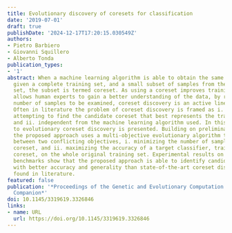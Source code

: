 ```yaml
---
title: Evolutionary discovery of coresets for classification
date: '2019-07-01'
draft: true
publishDate: '2024-12-17T17:20:15.030549Z'
authors:
- Pietro Barbiero
- Giovanni Squillero
- Alberto Tonda
publication_types:
- '1'
abstract: When a machine learning algorithm is able to obtain the same performance
  given a complete training set, and a small subset of samples from the same training
  set, the subset is termed coreset. As using a coreset improves training speed and
  allows human experts to gain a better understanding of the data, by reducing the
  number of samples to be examined, coreset discovery is an active line of research.
  Often in literature the problem of coreset discovery is framed as i. single-objective,
  attempting to find the candidate coreset that best represents the training set,
  and ii. independent from the machine learning algorithm used. In this work, an approach
  to evolutionary coreset discovery is presented. Building on preliminary results,
  the proposed approach uses a multi-objective evolutionary algorithm to find compromises
  between two conflicting objectives, i. minimizing the number of samples in a candidate
  coreset, and ii. maximizing the accuracy of a target classifier, trained with the
  coreset, on the whole original training set. Experimental results on popular classification
  benchmarks show that the proposed approach is able to identify candidate coresets
  with better accuracy and generality than state-of-the-art coreset discovery algorithms
  found in literature.
featured: false
publication: '*Proceedings of the Genetic and Evolutionary Computation Conference
  Companion*'
doi: 10.1145/3319619.3326846
links:
- name: URL
  url: https://doi.org/10.1145/3319619.3326846
---
```


